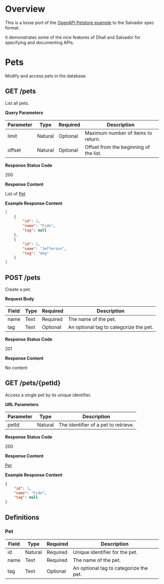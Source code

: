 # Overview

This is a loose port of the [OpenAPI Petstore
example](https://github.com/OAI/OpenAPI-Specification/blob/master/examples/v3.0/petstore.yaml)
to the Salvador spec format.

It demonstrates some of the nice features of Dhall and Salvador
for specifying and documenting APIs.

# Pets

Modify and access pets in the database.

## GET /pets

List all pets.

**Query Parameters**

| Parameter | Type    | Required | Description                            |
| --------- | ------- | -------- | -------------------------------------- |
| limit     | Natural | Optional | Maximum number of items to return.     |
| offset    | Natural | Optional | Offset from the beginning of the list. |

**Response Status Code**

200

**Response Content**

List of [Pet](#pet)

**Example Response Content**

```json
[
    {
        "id": 1,
        "name": "Fido",
        "tag": null
    },
    {
        "id": 2,
        "name": "Jefferson",
        "tag": "dog"
    }
]
```

## POST /pets

Create a pet.

**Request Body**

| Field | Type | Required | Description                            |
| ----- | ---- | -------- | -------------------------------------- |
| name  | Text | Required | The name of the pet.                   |
| tag   | Text | Optional | An optional tag to categorize the pet. |

**Response Status Code**

201

**Response Content**

No content

## GET /pets/{petId}

Access a single pet by its unique identifier.

**URL Parameters**

| Parameter | Type    | Description                          |
| --------- | ------- | ------------------------------------ |
| petId     | Natural | The identifier of a pet to retrieve. |

**Response Status Code**

200

**Response Content**

[Pet](#pet)

**Example Response Content**

```json
{
    "id": 1,
    "name": "Fido",
    "tag": null
}
```

## Definitions

### Pet

| Field | Type    | Required | Description                            |
| ----- | ------- | -------- | -------------------------------------- |
| id    | Natural | Required | Unique identifier for the pet.         |
| name  | Text    | Required | The name of the pet.                   |
| tag   | Text    | Optional | An optional tag to categorize the pet. |

